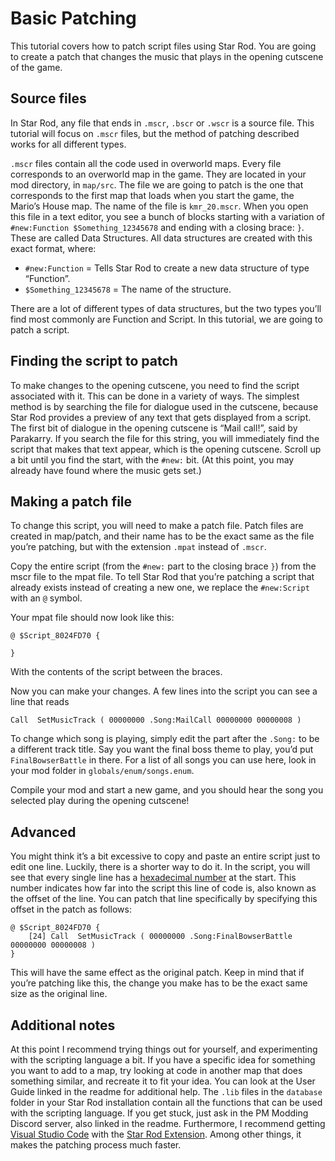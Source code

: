 # Basic Patching

This tutorial covers how to patch script files using Star Rod. You are going to create a patch that changes the music that plays in the opening cutscene of the game.

## Source files

In Star Rod, any file that ends in `.mscr`, `.bscr` or `.wscr` is a source file. This tutorial will focus on `.mscr` files, but the method of patching described works for all different types. 

`.mscr` files contain all the code used in overworld maps. Every file corresponds to an overworld map in the game. They are located in your mod directory, in `map/src`. The file we are going to patch is the one that corresponds to the first map that loads when you start the game, the Mario’s House map. The name of the file is `kmr_20.mscr`. When you open this file in a text editor, you see a bunch of blocks starting with a variation of `#new:Function $Something_12345678` and ending with a closing brace: `}`. These are called Data Structures. All data structures are created with this exact format, where:

- `#new:Function` = Tells Star Rod to create a new data structure of type “Function”.
- `$Something_12345678` = The name of the structure.

There are a lot of different types of data structures, but the two types you’ll find most commonly are Function and Script. In this tutorial, we are going to patch a script.

## Finding the script to patch

To make changes to the opening cutscene, you need to find the script associated with it. This can be done in a variety of ways. The simplest method is by searching the file for dialogue used in the cutscene, because Star Rod provides a preview of any text that gets displayed from a script. The first bit of dialogue in the opening cutscene is “Mail call!”, said by Parakarry. If you search the file for this string, you will immediately find the script that makes that text appear, which is the opening cutscene. Scroll up a bit until you find the start, with the `#new:` bit. (At this point, you may already have found where the music gets set.)

## Making a patch file

To change this script, you will need to make a patch file. Patch files are created in map/patch, and their name has to be the exact same as the file you’re patching, but with the extension `.mpat` instead of `.mscr`.

Copy the entire script (from the `#new:` part to the closing brace `}`) from the mscr file to the mpat file. To tell Star Rod that you’re patching a script that already exists instead of creating a new one, we replace the `#new:Script` with an `@` symbol.

Your mpat file should now look like this:

```
@ $Script_8024FD70 {
  
}
```

With the contents of the script between the braces.

Now you can make your changes. A few lines into the script you can see a line that reads

```
Call  SetMusicTrack ( 00000000 .Song:MailCall 00000000 00000008 )
```

To change which song is playing, simply edit the part after the `.Song:` to be a different track title. Say you want the final boss theme to play, you’d put `FinalBowserBattle` in there. For a list of all songs you can use here, look in your mod folder in `globals/enum/songs.enum`.

Compile your mod and start a new game, and you should hear the song you selected play during the opening cutscene!

## Advanced

You might think it’s a bit excessive to copy and paste an entire script just to edit one line. Luckily, there is a shorter way to do it. In the script, you will see that every single line has a [hexadecimal number](https://en.wikipedia.org/wiki/Hexadecimal) at the start. This number indicates how far into the script this line of code is, also known as the offset of the line. You can patch that line specifically by specifying this offset in the patch as follows:

```
@ $Script_8024FD70 {
    [24] Call  SetMusicTrack ( 00000000 .Song:FinalBowserBattle 00000000 00000008 )
}
```

This will have the same effect as the original patch. Keep in mind that if you’re patching like this, the change you make has to be the exact same size as the original line.

## Additional notes

At this point I recommend trying things out for yourself, and experimenting with the scripting language a bit. If you have a specific idea for something you want to add to a map, try looking at code in another map that does something similar, and recreate it to fit your idea. You can look at the User Guide linked in the readme for additional help. The `.lib` files in the `database` folder in your Star Rod installation contain all the functions that can be used with the scripting language. If you get stuck, just ask in the PM Modding Discord server, also linked in the readme. Furthermore, I recommend getting [Visual Studio Code](https://code.visualstudio.com/) with the [Star Rod Extension](https://marketplace.visualstudio.com/items?itemName=nanaian.vscode-star-rod). Among other things, it makes the patching process much faster.
